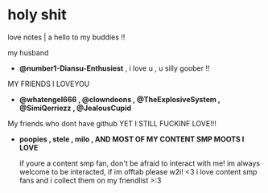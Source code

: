 # holy shit

love notes | a hello to my buddies !!

my husband 
- **@number1-Diansu-Enthusiest** , i love u , u silly goober !!

MY FRIENDS I LOVEYOU 
- **@whatengel666 , @clowndoons , @TheExplosiveSystem , @SimiQerriezz , @JealousCupid**


My friends who dont have github YET I STILL FUCKINF LOVE!!! 
- **poopies , stele , milo , AND MOST OF MY CONTENT SMP MOOTS I LOVE**


  if youre a content smp fan, don't be afraid to interact with me! im always welcome to be interacted, if im offtab please w2i! <3
  i love content smp fans and i collect them on my friendlist >:3
<!--
**JustAnthro/JustAnthro** is a ✨ _special_ ✨ repository because its `README.md` (this file) appears on your GitHub profile.

Here are some ideas to get you started:

- 🔭 I’m currently working on ...
- 🌱 I’m currently learning ...
- 👯 I’m looking to collaborate on ...
- 🤔 I’m looking for help with ...
- 💬 Ask me about ...
- 📫 How to reach me: ...
- 😄 Pronouns: ...
- ⚡ Fun fact: ...
-->
